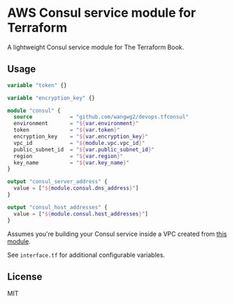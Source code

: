 # AWS Consul service module for Terraform

A lightweight Consul service module for The Terraform Book.

## Usage

```terraform
variable "token" {}

variable "encryption_key" {}

module "consul" {
  source            = "github.com/wangwg2/devops.tfconsul"
  environment       = "${var.environment}"
  token             = "${var.token}"
  encryption_key    = "${var.encryption_key}"
  vpc_id            = "${module.vpc.vpc_id}"
  public_subnet_id  = "${var.public_subnet_id}"
  region            = "${var.region}"
  key_name          = "${var.key_name}"
}

output "consul_server_address" {
  value = ["${module.consul.dns_address}"]
}

output "consul_host_addresses" {
  value = ["${module.consul.host_addresses}"]
}
```

Assumes you're building your Consul service inside a VPC created from [this
module](https://github.com/turnbullpublishing/tf_vpc).

See `interface.tf` for additional configurable variables.

## License

MIT

